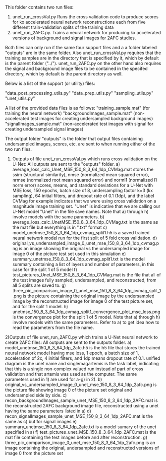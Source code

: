 This folder contains two run files: 
1) unet_run_crossVal.py
Runs the cross validation code to produce scores for kx accelerated neural network reconstructions each from five 
different train-validation splits of the training data
2) unet_run_2AFC.py. 
Trains a neural network for producing kx accelerated versions of background and signal images for 2AFC studies. 

Both files can only run if the same four support files and a a folder labeled "outputs" are in the same folder. Also unet_run_crossVal.py
requires that the training samples are in the directory that is specified by it, which by default is the parent folder ("../"). 
unet_run_2AFC.py on the other hand also requires the signal and background image files to be contained in the specifed directory, which by default is 
the parent directory as well.

Below is a list of the support (or utility) files:

"data_post_processing_utils.py"
"data_prep_utils.py"
"sampling_utils.py"
"unet_utils.py"

A list of the provided data files is as follows:
"training_sample.mat"  (for training the neural network)
"backgroundImages_sample.mat" (non-accelerated test images for creating undersampled background images)
"signalImages_sample.mat" (non-accelerated test images with signal for creating undersampled signal images)

The output folder "outputs" is the folder that output files containing undersampled images, scores, etc. are sent to when running either of the two run files.

1) Outputs of file unet_run_crossVal.py which runs cross validation on the U-Net: All outputs are sent to the "outputs" folder.
a) average_loss_calc_Unet_MSE_150_8_3_64_1dp_CVMag.mat stores the ssim (structural similarity), nmse (normalized mean squared error), nrmse (normalized root mean squared error) and norml1 (normalized l1 norm error) scores, means, and standard deviations for a U-Net with MSE loss, 150 epochs, batch size of 8,
undersampling factor k=3 (kx sampling), 64 initial filters, and dropout rate of 0.1 (1dp), and the label CVMag for example indicates that we were using cross validation on a magnitude image training set.
"Unet" is indicative that we are calling our U-Net model "Unet" in the file save names. 
Note that a) through h) involve models with the same parameters.
b) average_loss_calc_UnetMSE_150_8_3_64_1dp_CVMag.txt is the same as the mat file but everything is in ".txt" format
c) model_unetmse_150_8_3_64_1dp_cvmag_split1.h5 is a saved trained neural network model run for the first split of 5 fold cross validation.
d) original_vs_undersampled_image_0_unet_mse_150_8_3_64_1dp_cvmag.png is an image showing the original vs the undersampled image for image 0 of the picture test set used in this simulation
e) summary_unetmse_150_8_3_64_1dp_cvmag_split1.txt is the model summary containing a list of layers and number of parameters, in this case for the split 1 of 5 model
f) test_pictures_Unet_MSE_150_8_3_64_1dp_CVMag.mat is the file that all of the test images fully sampled, undersampled, and reconstructed, from all 5 splits are saved to.
g) three_pic_comparison_image_0_unet_mse_150_8_3_64_1dp_cvmag_split_1.png is the picture containing the original image by the undersampled image by the reconstructed image for image 0 of the test picture set, and for the split 1 model.
h) unetmse_150_8_3_64_1dp_cvmag_split1_convergence_plot_mse_loss.png is the convergence plot for the split 1 of 5 model. Note that a) through h) involve models with the same parameters. Refer to a) to get idea how to read the parameters from the file name.

2)Outputs of file unet_run_2AFC.py which trains a U-Net neural network to create 2AFC files: All outputs are sent to the outputs folder.
a) model_unetmse_150_8_3_64_1dp_2afc.h5 is the h5 file that stores the trained neural network model having mse loss, 1 epoch, a batch size of 1, acceleration of 2x, 4 initial filters, and 1dp means dropout rate of 0.1. unified diagram is the unet name and singlemagartemis is the task label, indicating that this is a single non-complex valued run instead of part of cross validation and that artemis was used as the computer.
The same parameters used in 1) are used for a-g) in 2).
b) original_vs_undersampled_image_0_unet_mse_150_8_3_64_1dp_2afc.png is the picture file showing image 0 of the picture set original and undersampled side by side.
c) recon_backgroundImages_sample_unet_MSE_150_8_3_64_1dp_2AFC.mat is the reconstructed 2AFC background image file, reconstructed using a unet having the same parameters listed in a)
d) recon_signalImages_sample_unet_MSE_150_8_3_64_1dp_2AFC.mat is the same as c) but for signal images
e) summary_unetmse_150_8_3_64_1dp_2afc.txt is a model sumary of the unet specified in a)
f) test_pictures_unet_MSE_150_8_3_64_1dp_2AFC.mat is the mat file containing the test images before and after reconstruction.
g) three_pic_comparison_image_0_unet_mse_150_8_3_64_1dp_2afc.png is an image containing the original, undersampled and reconstructed versions of image 0 from the picture set
